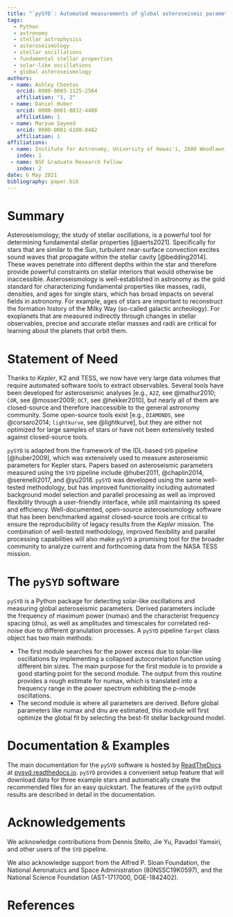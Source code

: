 ```yaml
---
title: "`pySYD`: Automated measurements of global asteroseismic parameters"
tags:
  - Python
  - astronomy
  - stellar astrophysics
  - asteroseismology
  - stellar oscillations
  - fundamental stellar properties
  - solar-like oscillations
  - global asteroseismology
authors:
 - name: Ashley Chontos
   orcid: 0000-0003-1125-2564
   affiliation: "1, 2"
 - name: Daniel Huber
   orcid: 0000-0001-8832-4488
   affiliation: 1
 - name: Maryum Sayeed 
   orcid: 0000-0001-6180-8482
   affiliation: 1
affiliations:
 - name: Institute for Astronomy, University of Hawai'i, 2680 Woodlawn Drive, Honolulu, HI 96822, USA
   index: 1
 - name: NSF Graduate Research Fellow
   index: 2
date: 6 May 2021
bibliography: paper.bib
---
```


# Summary

Asteroseismology, the study of stellar oscillations, is a powerful tool for determining fundamental stellar 
properties [@aerts2021]. Specifically for stars that are similar to the Sun, turbulent near-surface convection 
excites sound waves that propagate within the stellar cavity [@bedding2014]. These waves penetrate 
into different depths within the star and therefore provide powerful constraints on stellar interiors that would 
otherwise be inaccessible. Asteroseismology is well-established in astronomy as the gold standard for 
characterizing fundamental properties like masses, radii, densities, and ages for single stars, which has
broad impacts on several fields in astronomy. For example, ages of stars are important to reconstruct the 
formation history of the Milky Way (so-called galactic archeology). For exoplanets that are measured indirectly 
through changes in stellar observables, precise and accurate stellar masses and radii are critical for 
learning about the planets that orbit them.

# Statement of Need

Thanks to *Kepler*, K2 and TESS, we now have very large data volumes that require automated software tools
to extract observables. Several tools have been developed for asteroseismic analyses [e.g., `A2Z`, see @mathur2010; 
`COR`, see @mosser2009; `OCT`, see @hekker2010], but nearly all of them are closed-source and therefore inaccessible to 
the general astronomy community. Some open-source tools exist [e.g., `DIAMONDS`, see @corsaro2014; `lightkurve`, see
@lightkurve], but they are either not optimized for large samples of stars or have not been extensively tested 
against closed-source tools.

`pySYD` is adapted from the framework of the IDL-based `SYD` pipeline [@huber2009], which was extensively used 
to measure asteroseismic parameters for Kepler stars. Papers based on asteroseismic parameters measured using the 
`SYD` pipeline include @huber2011, @chaplin2014, @serenelli2017, and @yu2018. `pySYD` was developed using the same 
well-tested methodology, but has improved functionality including automated background model selection 
and parallel processing as well as improved flexibility through a user-friendly interface, while still 
maintaining its speed and efficiency. Well-documented, open-source asteroseismology software that has been 
benchmarked against closed-source tools are critical to ensure the reproducibility of legacy results from 
the *Kepler* mission. The combination of well-tested methodology, improved flexibility and parallel processing
capabilities will also make `pySYD` a promising tool for the broader community to analyze current and 
forthcoming data from the NASA TESS mission.

# The `pySYD` software

`pySYD` is a Python package for detecting solar-like oscillations and measuring global asteroseismic 
parameters. Derived parameters include the frequency of maximum power (numax) and the characterist frequency spacing
(dnu), as well as amplitudes and timescales for correlated red-noise due to different granulation processes. 
A `pySYD` pipeline `Target` class object has two main methods:
- The first module searches for the power excess due to solar-like oscillations
  by implementing a collapsed autocorrelation function using different bin sizes. The main purpose for
  the first module is to provide a good starting point for the second module. The output from this routine
  provides a rough estimate for numax, which is translated into a frequency range in the power spectrum
  exhibiting the p-mode oscillations.
- The second module is where all parameters are derived. Before global parameters like numax and dnu are estimated, 
  this module will first optimize the global fit by selecting the best-fit stellar background model.

# Documentation & Examples

The main documentation for the `pySYD` software is hosted by [ReadTheDocs](https://readthedocs.org) at
[pysyd.readthedocs.io](https://pysyd.readthedocs.io). `pySYD` provides a convenient setup feature that 
will download data for three example stars and automatically create the recommended files for an easy 
quickstart. The features of the `pySYD` output results are described in detail in the documentation.

# Acknowledgements

We acknowledge contributions from Dennis Stello, Jie Yu, Pavadol Yamsiri, and other users of the `SYD` pipeline.

We also acknowledge support from the Alfred P. Sloan Foundation, the National Aeronatuics and Space Administration
(80NSSC19K0597), and the National Science Foundation (AST-1717000, DGE-1842402).

# References
